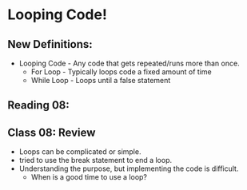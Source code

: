 # Looping Code!

## New Definitions:
* Looping Code - Any code that gets repeated/runs more than once.
  * For Loop - Typically loops code a fixed amount of time
  * While Loop - Loops until a false statement

## Reading 08:


## Class 08: Review 

* Loops can  be complicated or simple. 
* tried to use the break statement to end a loop.
* Understanding the purpose, but implementing the code is difficult. 
  * When is a good time to use a loop?